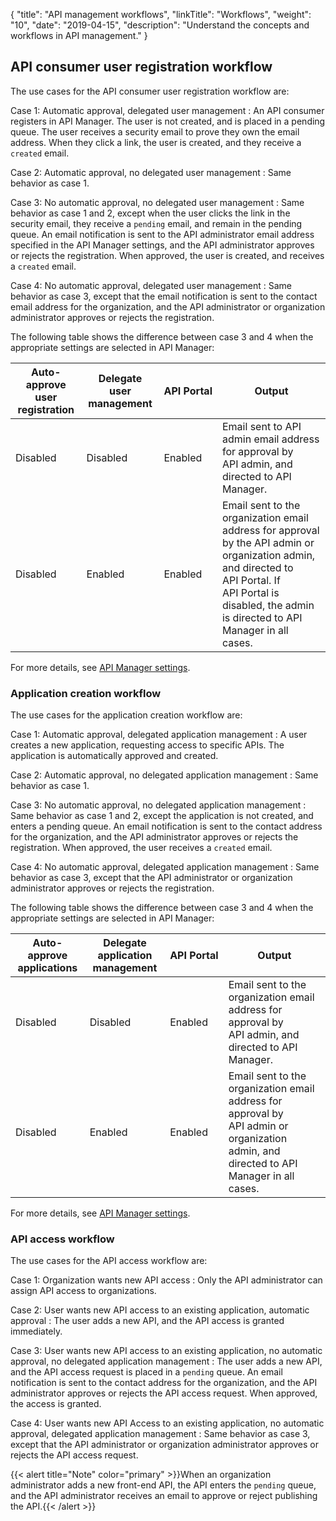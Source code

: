 {
    "title": "API management workflows",
    "linkTitle": "Workflows",
    "weight": "10",
    "date": "2019-04-15",
    "description": "Understand the concepts and workflows in API management."
}

## API consumer user registration workflow

The use cases for the API consumer user registration workflow are:

Case 1: Automatic approval, delegated user management
: An API consumer registers in API Manager. The user is not created, and is placed in a pending queue. The user receives a security email to prove they own the email address. When they click a link, the user is created, and they receive a `created` email.

Case 2: Automatic approval, no delegated user management
: Same behavior as case 1.

Case 3: No automatic approval, no delegated user management
: Same behavior as case 1 and 2, except when the user clicks the link in the security email, they receive a `pending` email, and remain in the pending queue. An email notification is sent to the API administrator email address specified in the API Manager settings, and the API administrator approves or rejects the registration. When approved, the user is created, and receives a `created` email.

Case 4: No automatic approval, delegated user management
: Same behavior as case 3, except that the email notification is sent to the contact email address for the organization, and the API administrator or organization administrator approves or rejects the registration.

The following table shows the difference between case 3 and 4 when the appropriate settings are selected in API Manager:

| Auto-approve user registration | Delegate user management | API Portal | Output |
|--------------------------------|--------------------------|------------|--------|
| Disabled                       | Disabled                 | Enabled    | Email sent to API admin email address for approval by API admin, and directed to API Manager. |
| Disabled                       | Enabled                  | Enabled    | Email sent to the organization email address for approval by the API admin or organization admin, and directed to API Portal. If API Portal is disabled, the admin is directed to API Manager in all cases. |

For more details, see [API Manager settings](/docs/apim_reference/api_mgmt_config_web/#api-manager-settings).

### Application creation workflow

The use cases for the application creation workflow are:

Case 1: Automatic approval, delegated application management
: A user creates a new application, requesting access to specific APIs. The application is automatically approved and created.

Case 2: Automatic approval, no delegated application management
: Same behavior as case 1.

Case 3: No automatic approval, no delegated application management
: Same behavior as case 1 and 2, except the application is not created, and enters a pending queue. An email notification is sent to the contact address for the organization, and the API administrator approves or rejects the registration. When approved, the user receives a `created` email.

Case 4: No automatic approval, delegated application management
: Same behavior as case 3, except that the API administrator or organization administrator approves or rejects the registration.

The following table shows the difference between case 3 and 4 when the appropriate settings are selected in API Manager:

| Auto-approve applications | Delegate application management | API Portal | Output |
|---------------------------|---------------------------------|------------|--------|
| Disabled                  | Disabled                        | Enabled    | Email sent to the organization email address for approval by API admin, and directed to API Manager. |
| Disabled                  | Enabled                         | Enabled    | Email sent to the organization email address for approval by API admin or organization admin, and directed to API Manager in all cases. |

For more details, see [API Manager settings](/docs/apim_reference/api_mgmt_config_web/#api-manager-settings).

### API access workflow

The use cases for the API access workflow are:

Case 1: Organization wants new API access
: Only the API administrator can assign API access to organizations.

Case 2: User wants new API access to an existing application, automatic approval
: The user adds a new API, and the API access is granted immediately.

Case 3: User wants new API access to an existing application, no automatic approval, no delegated application management
: The user adds a new API, and the API access request is placed in a `pending` queue. An email notification is sent to the contact address for the organization, and the API administrator approves or rejects the API access request. When approved, the access is granted.

Case 4: User wants new API Access to an existing application, no automatic approval, delegated application management
: Same behavior as case 3, except that the API administrator or organization administrator approves or rejects the API access request.

{{< alert title="Note" color="primary" >}}When an organization administrator adds a new front-end API, the API enters the `pending` queue, and the API administrator receives an email to approve or reject publishing the API.{{< /alert >}}